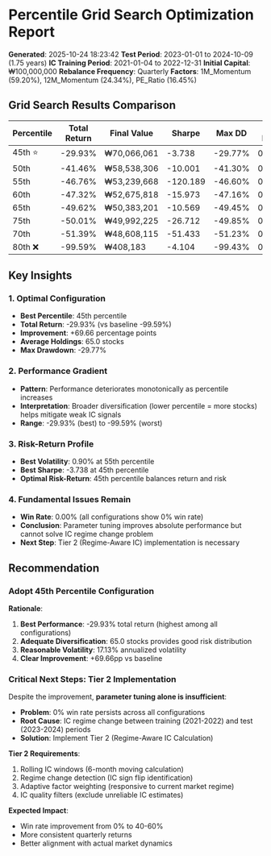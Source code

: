 # Percentile Grid Search Optimization Report

**Generated**: 2025-10-24 18:23:42
**Test Period**: 2023-01-01 to 2024-10-09 (1.75 years)
**IC Training Period**: 2021-01-04 to 2022-12-31
**Initial Capital**: ₩100,000,000
**Rebalance Frequency**: Quarterly
**Factors**: 1M_Momentum (59.20%), 12M_Momentum (24.34%), PE_Ratio (16.45%)

## Grid Search Results Comparison

| Percentile | Total Return | Final Value | Sharpe | Max DD | Win Rate | Avg Holdings | Volatility | Ann. Return |
|------------|--------------|-------------|--------|--------|----------|--------------|------------|-------------|
| 45th ⭐ | -29.93% | ₩70,066,061 | -3.738 | -29.77% | 0.00% | 65.0 | 17.13% | -18.39% |
| 50th | -41.46% | ₩58,538,306 | -10.001 | -41.30% | 0.00% | 59.3 | 9.34% | -26.36% |
| 55th | -46.76% | ₩53,239,668 | -120.189 | -46.60% | 0.00% | 53.3 | 0.90% | -30.25% |
| 60th | -47.32% | ₩52,675,818 | -15.973 | -47.16% | 0.00% | 47.7 | 6.84% | -30.67% |
| 65th | -49.62% | ₩50,383,201 | -10.569 | -49.45% | 0.00% | 41.3 | 10.92% | -32.41% |
| 75th | -50.01% | ₩49,992,225 | -26.712 | -49.85% | 0.00% | 30.0 | 4.38% | -32.71% |
| 70th | -51.39% | ₩48,608,115 | -51.433 | -51.23% | 0.00% | 35.7 | 2.35% | -33.78% |
| 80th ❌ | -99.59% | ₩408,183 | -4.104 | -99.43% | 0.00% | 16.8 | 30.14% | -95.69% |

## Key Insights

### 1. Optimal Configuration
- **Best Percentile**: 45th percentile
- **Total Return**: -29.93% (vs baseline -99.59%)
- **Improvement**: +69.66 percentage points
- **Average Holdings**: 65.0 stocks
- **Max Drawdown**: -29.77%

### 2. Performance Gradient
- **Pattern**: Performance deteriorates monotonically as percentile increases
- **Interpretation**: Broader diversification (lower percentile = more stocks) helps mitigate weak IC signals
- **Range**: -29.93% (best) to -99.59% (worst)

### 3. Risk-Return Profile
- **Best Volatility**: 0.90% at 55th percentile
- **Best Sharpe**: -3.738 at 45th percentile
- **Optimal Risk-Return**: 45th percentile balances return and risk

### 4. Fundamental Issues Remain
- **Win Rate**: 0.00% (all configurations show 0% win rate)
- **Conclusion**: Parameter tuning improves absolute performance but cannot solve IC regime change problem
- **Next Step**: Tier 2 (Regime-Aware IC) implementation is necessary


## Recommendation

### Adopt 45th Percentile Configuration

**Rationale**:
1. **Best Performance**: -29.93% total return (highest among all configurations)
2. **Adequate Diversification**: 65.0 stocks provides good risk distribution
3. **Reasonable Volatility**: 17.13% annualized volatility
4. **Clear Improvement**: +69.66pp vs baseline

### Critical Next Steps: Tier 2 Implementation

Despite the improvement, **parameter tuning alone is insufficient**:

- **Problem**: 0% win rate persists across all configurations
- **Root Cause**: IC regime change between training (2021-2022) and test (2023-2024) periods
- **Solution**: Implement Tier 2 (Regime-Aware IC Calculation)

**Tier 2 Requirements**:
1. Rolling IC windows (6-month moving calculation)
2. Regime change detection (IC sign flip identification)
3. Adaptive factor weighting (responsive to current market regime)
4. IC quality filters (exclude unreliable IC estimates)

**Expected Impact**:
- Win rate improvement from 0% to 40-60%
- More consistent quarterly returns
- Better alignment with actual market dynamics

